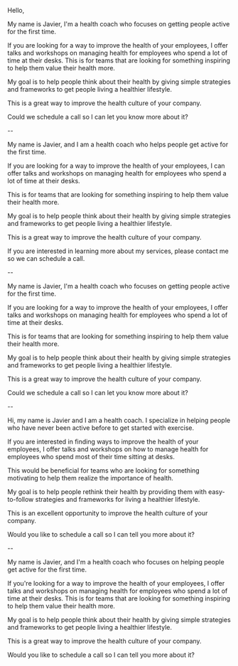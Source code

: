Hello, 

My name is Javier, I'm a health coach who focuses on getting people active for the first time.

If you are looking for a way to improve the health of your employees, I offer talks and workshops on managing health for employees who spend a lot of time at their desks. This is for teams that are looking for something inspiring to help them value their health more.

My goal is to help people think about their health by giving simple strategies and frameworks to get people living a healthier lifestyle. 

This is a great way to improve the health culture of your company.

Could we schedule a call so I can let you know more about it?

--

My name is Javier, and I am a health coach who helps people get active for the first time. 

If you are looking for a way to improve the health of your employees, I can offer talks and workshops on managing health for employees who spend a lot of time at their desks. 

This is for teams that are looking for something inspiring to help them value their health more. 

My goal is to help people think about their health by giving simple strategies and frameworks to get people living a healthier lifestyle. 

This is a great way to improve the health culture of your company.

If you are interested in learning more about my services, please contact me so we can schedule a call.

--

My name is Javier, I'm a health coach who focuses on getting people active for the first time.

If you are looking for a way to improve the health of your employees, I offer talks and workshops on managing health for employees who spend a lot of time at their desks. 

This is for teams that are looking for something inspiring to help them value their health more.

My goal is to help people think about their health by giving simple strategies and frameworks to get people living a healthier lifestyle.

This is a great way to improve the health culture of your company.

Could we schedule a call so I can let you know more about it?

--

Hi, my name is Javier and I am a health coach. I specialize in helping people who have never been active before to get started with exercise.

If you are interested in finding ways to improve the health of your employees, I offer talks and workshops on how to manage health for employees who spend most of their time sitting at desks. 

This would be beneficial for teams who are looking for something motivating to help them realize the importance of health.

My goal is to help people rethink their health by providing them with easy-to-follow strategies and frameworks for living a healthier lifestyle.

This is an excellent opportunity to improve the health culture of your company.

Would you like to schedule a call so I can tell you more about it?

--

My name is Javier, and I'm a health coach who focuses on helping people get active for the first time.

If you're looking for a way to improve the health of your employees, I offer talks and workshops on managing health for employees who spend a lot of time at their desks. This is for teams that are looking for something inspiring to help them value their health more.

My goal is to help people think about their health by giving simple strategies and frameworks to get people living a healthier lifestyle.

This is a great way to improve the health culture of your company.

Would you like to schedule a call so I can tell you more about it?
